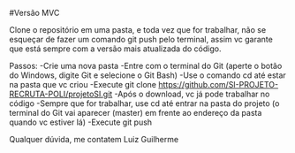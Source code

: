 #Versão MVC

Clone o repositório em uma pasta, e toda vez que for trabalhar, não se esqueçar de fazer um comando git push pelo terminal, assim vc garante que está sempre com a versão mais atualizada do código.

Passos:
-Crie uma nova pasta
-Entre com o terminal do Git (aperte o botão do Windows, digite Git e selecione o Git Bash)
-Use o comando cd até estar na pasta que vc criou
-Execute git clone https://github.com/SI-PROJETO-RECRUTA-POLI/projetoSI.git
-Após o download, vc já pode trabalhar no código
-Sempre que for trabalhar, use cd até entrar na pasta do projeto (o terminal do Git vai aparecer (master) em frente ao endereço da pasta quando vc estiver lá)
-Execute git push


Qualquer dúvida, me contatem
Luiz Guilherme 
